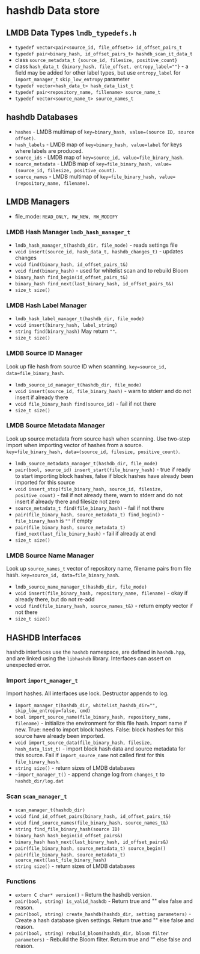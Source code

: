 # hashdb Data store

## LMDB Data Types `lmdb_typedefs.h`
* `typedef vector<pair<source_id, file_offset>> id_offset_pairs_t`
* `typedef pair<binary_hash, id_offset_pairs_t> hashdb_scan_it_data_t`
* class `source_metadata_t {source_id, filesize, positive_count}`
* class `hash_data_t {binary_hash, file_offset, entropy_label=""}` - a field may be added for other label types, but use `entropy_label` for `import_manager_t` `skip_low_entropy` parameter
* `typedef vector<hash_data_t> hash_data_list_t`
* `typedef pair<repository_name, fillename> source_name_t`
* `typedef vector<source_name_t> source_names_t`

## hashdb Databases
* `hashes` - LMDB multimap of `key=binary_hash, value=(source ID, source offset)`.
* `hash_labels` - LMDB map of `key=binary_hash, value=label` for keys where labels are produced.
* `source_ids` - LMDB map of `key=source_id, value=file_binary_hash`.
* `source_metadata` - LMDB map of `key=file_binary_hash, value=(source_id, filesize, positive_count)`.
* `source_names` - LMDB multimap of `key=file_binary_hash, value=(repository_name, filename)`.

## LMDB Managers

* file_mode: `READ_ONLY, RW_NEW, RW_MODIFY`

### LMDB Hash Manager `lmdb_hash_manager_t`

* `lmdb_hash_manager_t(hashdb_dir, file_mode)` - reads settings file
* `void insert(source_id, hash_data_t, hashdb_changes_t)` - updates changes
* `void find(binary_hash, id_offset_pairs_t&)`
* `void find(binary_hash)` - used for whitelist scan and to rebuild Bloom
* `binary_hash find_begin(id_offset_pairs_t&)`
* `binary_hash find_next(last_binary_hash, id_offset_pairs_t&)`
* `size_t size()`

### LMDB Hash Label Manager

* `lmdb_hash_label_manager_t(hashdb_dir, file_mode)`
* `void insert(binary_hash, label_string)`
* `string find(binary_hash)`  May return `""`.
* `size_t size()`

### LMDB Source ID Manager
Look up file hash from source ID when scanning.  `key=source_id, data=file_binary_hash`.

* `lmdb_source_id_manager_t(hashdb_dir, file_mode)`
* `void insert(source_id, file_binary_hash)` - warn to stderr and do not insert if already there
* `void file_binary_hash find(source_id)` - fail if not there
* `size_t size()`

### LMDB Source Metadata Manager
Look up source metadata from source hash when scanning.
Use two-step import when importing vector of hashes from a source.
`key=file_binary_hash, data=(source_id, filesize, positive_count)`.

* `lmdb_source_metadata_manager_t(hashdb_dir, file_mode)`
* `pair(bool, source_id) insert_start(file_binary_hash)` - true if ready to start importing block hashes, false if block hashes have already been imported for this source
* `void insert_stop(file_binary_hash, source_id, filesize, positive_count)` - fail if not already there, warn to stderr and do not insert if already there and filesize not zero
* `source_metadata_t find(file_binary_hash)` - fail if not there
* `pair(file_binary_hash, source_metadata_t) find_begin()` - `file_binary_hash` is `""` if empty
* `pair(file_binary_hash, source_metadata_t) find_next(last_file_binary_hash)` - fail if already at end
* `size_t size()`

### LMDB Source Name Manager
Look up `source_names_t` vector of repository name, filename pairs from file hash.
`key=source_id, data=file_binary_hash`.

* `lmdb_source_name_manager_t(hashdb_dir, file_mode)`
* `void insert(file_binary_hash, repository_name, filename)` - okay if already there, but do not re-add
* `void find(file_binary_hash, source_names_t&)` - return empty vector if not there
* `size_t size()`


## HASHDB Interfaces
hashdb interfaces use the `hashdb` namespace, are defined in `hashdb.hpp`, and are linked using the `libhashdb` library.  Interfaces can assert on unexpected error.

### Import `import_manager_t`
Import hashes.  All interfaces use lock.  Destructor appends to log.

* `import_manager_t(hashdb_dir, whitelist_hashdb_dir="", skip_low_entropy=false, cmd)`
* `bool import_source_name(file_binary_hash, repository_name, filename)` - initialize the environment for this file hash.  Import name if new.  True: need to import block hashes.  False: block hashes for this source have already been imported.
* `void import_source_data(file_binary_hash, filesize, hash_data_list_t)` - import block hash data and source metadata for this source.  Fail if `import_source_name` not called first for this `file_binary_hash`.
* `string size()` - return sizes of LMDB databases
* `~import_manager_t()` - append change log from `changes_t` to `hashdb_dir/log.dat`

### Scan `scan_manager_t`
* `scan_manager_t(hashdb_dir)`
* `void find_id_offset_pairs(binary_hash, id_offset_pairs_t&)`
* `void find_source_names(file_binary_hash, source_names_t&)`
* `string find_file_binary_hash(source ID)`
* `binary_hash hash_begin(id_offset_pairs&)`
* `binary_hash hash_next(last_binary_hash, id_offset_pairs&)`
* `pair(file_binary_hash, source_metadata_t) source_begin()`
* `pair(file_binary_hash, source_metadata_t) source_next(last_file_binary_hash)`
* `string size()` - return sizes of LMDB databases

### Functions
* `extern C char* version()` - Return the hashdb version.
* `pair(bool, string) is_valid_hashdb` - Return true and "" else false and reason.
* `pair(bool, string) create_hashdb(hashdb_dir, setting parameters)` - Create a hash database given settings.  Return true and "" else false and reason.
* `pair(bool, string) rebuild_bloom(hashdb_dir, bloom filter parameters)` - Rebuild the Bloom filter.  Return true and "" else false and reason.

